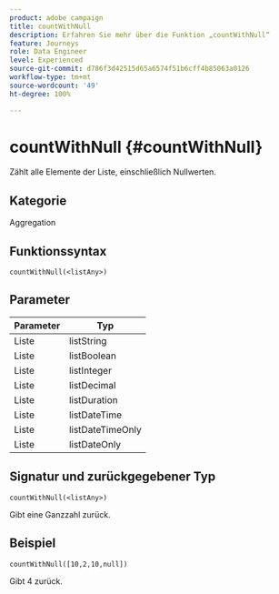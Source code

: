 ```yaml
---
product: adobe campaign
title: countWithNull
description: Erfahren Sie mehr über die Funktion „countWithNull“
feature: Journeys
role: Data Engineer
level: Experienced
source-git-commit: d786f3d42515d65a6574f51b6cff4b85063a0126
workflow-type: tm+mt
source-wordcount: '49'
ht-degree: 100%

---
```


# countWithNull {#countWithNull}

Zählt alle Elemente der Liste, einschließlich Nullwerten.

## Kategorie

Aggregation

## Funktionssyntax

`countWithNull(<listAny>)`

## Parameter

| Parameter | Typ |
|-----------|------------------|
| Liste | listString |
| Liste | listBoolean |
| Liste | listInteger |
| Liste | listDecimal |
| Liste | listDuration |
| Liste | listDateTime |
| Liste | listDateTimeOnly |
| Liste | listDateOnly |

## Signatur und zurückgegebener Typ

`countWithNull(<listAny>)`

Gibt eine Ganzzahl zurück.

## Beispiel

`countWithNull([10,2,10,null])`

Gibt 4 zurück.
